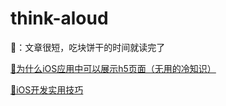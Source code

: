 # think-aloud

🍪：文章很短，吃块饼干的时间就读完了

[🍪为什么iOS应用中可以展示h5页面（无用的冷知识）](为什么iOS应用中可以展示h5页面.md)

[🍪iOS开发实用技巧](iOS开发实用技巧.md)